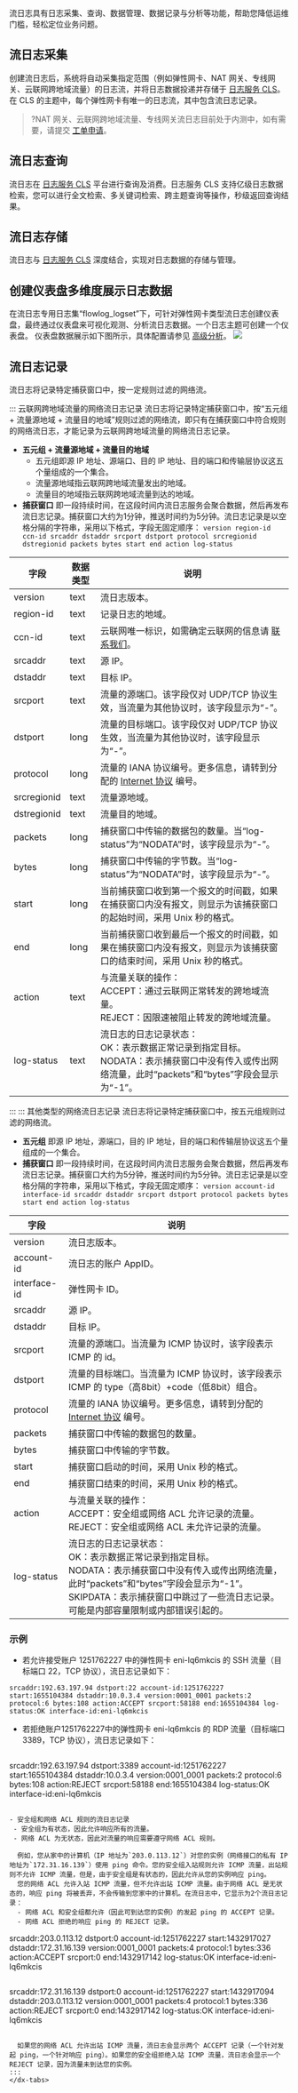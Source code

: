 流日志具有日志采集、查询、数据管理、数据记录与分析等功能，帮助您降低运维门槛，轻松定位业务问题。

## 流日志采集
创建流日志后，系统将自动采集指定范围（例如弹性网卡、NAT 网关、专线网关、云联网跨地域流量）的日志流，并将日志数据投递并存储于 [日志服务 CLS](https://cloud.tencent.com/document/product/614/11254)。在 CLS 的主题中，每个弹性网卡有唯一的日志流，其中包含流日志记录。
>?NAT 网关、云联网跨地域流量、专线网关流日志目前处于内测中，如有需要，请提交 [工单申请](https://cloud.tencent.com/login?s_url=https%3A%2F%2Fconsole.cloud.tencent.com%2Fworkorder%2Fcategory)。

## 流日志查询
流日志在 [日志服务 CLS](https://cloud.tencent.com/document/product/614/11254) 平台进行查询及消费。日志服务 CLS 支持亿级日志数据检索，您可以进行全文检索、多关键词检索、跨主题查询等操作，秒级返回查询结果。

## 流日志存储
流日志与 [日志服务 CLS](https://cloud.tencent.com/document/product/614/11254) 深度结合，实现对日志数据的存储与管理。

## 创建仪表盘多维度展示日志数据
在流日志专用日志集“flowlog_logset”下，可针对弹性网卡类型流日志创建仪表盘，最终通过仪表盘来可视化观测、分析流日志数据。一个日志主题可创建一个仪表盘。
仪表盘数据展示如下图所示，具体配置请参见 [高级分析](https://cloud.tencent.com/document/product/682/65764)。
![](https://qcloudimg.tencent-cloud.cn/raw/5a8086c1f25a6d940e25f900ac13cc6e.png)

## 流日志记录[](id:LogRecord)
流日志将记录特定捕获窗口中，按一定规则过滤的网络流。

<dx-tabs>
::: 云联网跨地域流量的网络流日志记录
流日志将记录特定捕获窗口中，按“五元组 + 流量源地域 + 流量目的地域”规则过滤的网络流，即只有在捕获窗口中符合规则的网络流日志，才能记录为云联网跨地域流量的网络流日志记录。

- **五元组 + 流量源地域 + 流量目的地域**
  - 五元组即源 IP 地址、源端口、目的 IP 地址、目的端口和传输层协议这五个量组成的一个集合。
  - 流量源地域指云联网跨地域流量发出的地域。
  - 流量目的地域指云联网跨地域流量到达的地域。
- **捕获窗口**
即一段持续时间，在这段时间内流日志服务会聚合数据，然后再发布流日志记录。捕获窗口大约为1分钟，推送时间约为5分钟。流日志记录是以空格分隔的字符串，采用以下格式，字段无固定顺序：
`version region-id ccn-id srcaddr dstaddr srcport dstport protocol srcregionid dstregionid packets bytes start end action log-status`


|字段 |数据类型 |说明 |
|---------|--------- |---------|
|version | text |流日志版本。 |
|region-id | text| 记录日志的地域。 |
|ccn-id |text  |云联网唯一标识，如需确定云联网的信息请 [联系我们](https://cloud.tencent.com/online-service)。 |
|srcaddr |text | 源 IP。|
|dstaddr | text| 目标 IP。|
|srcport |text  |流量的源端口。该字段仅对 UDP/TCP 协议生效，当流量为其他协议时，该字段显示为“-”。|
|dstport | long |流量的目标端口。该字段仅对 UDP/TCP 协议生效，当流量为其他协议时，该字段显示为“-”。|
|protocol | long |流量的 IANA 协议编号。更多信息，请转到分配的 [Internet 协议](https://www.iana.org/assignments/protocol-numbers/protocol-numbers.xhtml#protocol-numbers-1) 编号。 |
|srcregionid | text |流量源地域。|
|dstregionid | text |流量目的地域。|
|packets |long | 捕获窗口中传输的数据包的数量。当“log-status”为“NODATA”时，该字段显示为“-”。 |
|bytes | long |捕获窗口中传输的字节数。当“log-status”为“NODATA”时，该字段显示为“-”。 |
|start | long |当前捕获窗口收到第一个报文的时间戳，如果在捕获窗口内没有报文，则显示为该捕获窗口的起始时间，采用 Unix 秒的格式。 |
|end | long |当前捕获窗口收到最后一个报文的时间戳，如果在捕获窗口内没有报文，则显示为该捕获窗口的结束时间，采用 Unix 秒的格式。 |
|action | text	 |与流量关联的操作：<br/> ACCEPT：通过云联网正常转发的跨地域流量。<br/>  REJECT：因限速被阻止转发的跨地域流量。|
|log-status | text |流日志的日志记录状态：<br>OK：表示数据正常记录到指定目标。<br/> NODATA：表示捕获窗口中没有传入或传出网络流量，此时“packets”和“bytes”字段会显示为“-1”。 |
 
::: 
::: 其他类型的网络流日志记录
流日志将记录特定捕获窗口中，按五元组规则过滤的网络流。

- **五元组**
即源 IP 地址，源端口，目的 IP 地址，目的端口和传输层协议这五个量组成的一个集合。
- **捕获窗口**
即一段持续时间，在这段时间内流日志服务会聚合数据，然后再发布流日志记录。捕获窗口大约为5分钟，推送时间约为5分钟。流日志记录是以空格分隔的字符串，采用以下格式，字段无固定顺序：
`version account-id interface-id srcaddr dstaddr srcport dstport protocol packets bytes start end action log-status`

|字段 | 说明 |
|---------|---------|
|version | 流日志版本。 |
|account-id | 流日志的账户 AppID。|
|interface-id | 弹性网卡 ID。 |
|srcaddr | 源 IP。|
|dstaddr | 目标 IP。|
|srcport | 流量的源端口。当流量为 ICMP 协议时，该字段表示 ICMP 的 id。|
|dstport | 流量的目标端口。当流量为 ICMP 协议时，该字段表示 ICMP 的 type（高8bit）+code（低8bit）组合。|
|protocol | 流量的 IANA 协议编号。更多信息，请转到分配的 [Internet 协议](https://www.iana.org/assignments/protocol-numbers/protocol-numbers.xhtml#protocol-numbers-1) 编号。 |
|packets | 捕获窗口中传输的数据包的数量。 |
|bytes | 捕获窗口中传输的字节数。 |
|start | 捕获窗口启动的时间，采用 Unix 秒的格式。 |
|end | 捕获窗口结束的时间，采用 Unix 秒的格式。 |
|action | 	与流量关联的操作：<br/> ACCEPT：安全组或网络 ACL 允许记录的流量。<br/>  REJECT：安全组或网络 ACL 未允许记录的流量。|
|log-status | 流日志的日志记录状态：<br>OK：表示数据正常记录到指定目标。<br/> NODATA：表示捕获窗口中没有传入或传出网络流量，此时“packets”和“bytes”字段会显示为“-1”。<br/>SKIPDATA：表示捕获窗口中跳过了一些流日志记录。可能是内部容量限制或内部错误引起的。 |

### 示例
- 若允许接受账户 1251762227 中的弹性网卡 eni-lq6mkcis 的 SSH 流量（目标端口 22，TCP 协议），流日志记录如下：
 ```
srcaddr:192.63.197.94 dstport:22 account-id:1251762227 start:1655104384 dstaddr:10.0.3.4 version:0001_0001 packets:2 protocol:6 bytes:108 action:ACCEPT srcport:58188 end:1655104384 log-status:OK interface-id:eni-lq6mkcis
```
- 若拒绝账户1251762227中的弹性网卡 eni-lq6mkcis 的 RDP 流量（目标端口3389，TCP 协议），流日志记录如下：
 	```
srcaddr:192.63.197.94 dstport:3389 account-id:1251762227 start:1655104384 dstaddr:10.0.3.4 version:0001_0001 packets:2 protocol:6 bytes:108 action:REJECT srcport:58188 end:1655104384 log-status:OK interface-id:eni-lq6mkcis
```

- 安全组和网络 ACL 规则的流日志记录
 - 安全组为有状态，因此允许响应所有的流量。
 - 网络 ACL 为无状态，因此对流量的响应需要遵守网络 ACL 规则。

  例如，您从家中的计算机（IP 地址为`203.0.113.12`）对您的实例（网络接口的私有 IP 地址为`172.31.16.139`）使用 ping 命令。您的安全组入站规则允许 ICMP 流量，出站规则不允许 ICMP 流量，但是，由于安全组是有状态的，因此允许从您的实例响应 ping。
  您的网络 ACL 允许入站 ICMP 流量，但不允许出站 ICMP 流量。由于网络 ACL 是无状态的，响应 ping 将被丢弃，不会传输到您家中的计算机。在流日志中，它显示为2个流日志记录：
  - 网络 ACL 和安全组都允许（因此可到达您的实例）的发起 ping 的 ACCEPT 记录。
  - 网络 ACL 拒绝的响应 ping 的 REJECT 记录。

  ```
srcaddr:203.0.113.12 dstport:0 account-id:1251762227 start:1432917027 dstaddr:172.31.16.139 version:0001_0001 packets:4 protocol:1 bytes:336 action:ACCEPT srcport:0 end:1432917142 log-status:OK interface-id:eni-lq6mkcis
```
 ```
srcaddr:172.31.16.139 dstport:0 account-id:1251762227 start:1432917094 dstaddr:203.0.113.12 version:0001_0001 packets:4 protocol:1 bytes:336 action:REJECT srcport:0 end:1432917142 log-status:OK interface-id:eni-lq6mkcis
```

  如果您的网络 ACL 允许出站 ICMP 流量，流日志会显示两个 ACCEPT 记录（一个针对发起 ping，一个针对响应 ping）。如果您的安全组拒绝入站 ICMP 流量，流日志会显示一个 REJECT 记录，因为流量未到达您的实例。
::: 
</dx-tabs>
